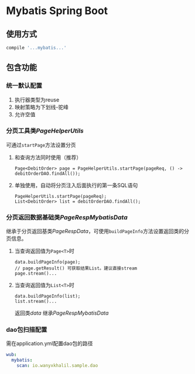 Mybatis Spring Boot
==========

## 使用方式

```groovy
compile '...mybatis...'
```

## 包含功能

### 统一默认配置

1. 执行器类型为reuse
2. 映射策略为下划线-驼峰
3. 允许空值

### 分页工具类*PageHelperUtils*

可通过`startPage`方法设置分页

1. 和查询方法同时使用（推荐）

   ```
   Page<DebitOrder> page = PageHelperUtils.startPage(pageReq, () -> debitOrderDAO.findAll());
   ```

2. 单独使用，自动将分页注入后面执行的第一条SQL语句

   ```
   PageHelperUtils.startPage(pageReq);
   List<DebitOrder> list = debitOrderDAO.findAll();
   ```


### 分页返回数据基础类*PageRespMybatisData*

继承于分页返回基类*PageRespData*，可使用`buildPageInfo`方法设置返回类的分页信息。

1. 当查询返回值为`Page<T>`时

   ```
   data.buildPageInfo(page);
   // page.getResult() 可获取结果List。建议直接stream
   page.stream()...
   ```

2. 当查询返回值为`List<T>`时

   ```
   data.buildPageInfo(list);
   list.stream()...
   ```

   返回类*data* 继承*PageRespMybatisData*

### dao包扫描配置

需在application.yml配置dao包的路径

```yaml
wub:
  mybatis:
    scan: io.wanyxkhalil.sample.dao
```

